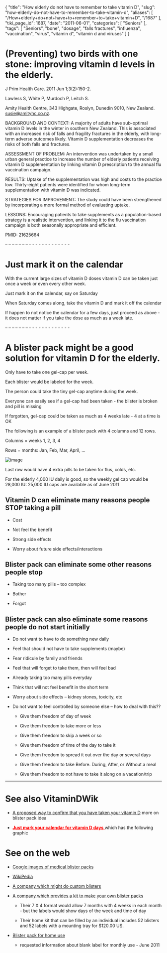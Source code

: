 {
    "title": "How elderly do not have to remember to take vitamin D",
    "slug": "how-elderly-do-not-have-to-remember-to-take-vitamin-d",
    "aliases": [
        "/How+elderly+do+not+have+to+remember+to+take+vitamin+D",
        "/1687"
    ],
    "tiki_page_id": 1687,
    "date": "2011-06-01",
    "categories": [
        "Seniors"
    ],
    "tags": [
        "Seniors",
        "bone",
        "dosage",
        "falls fractures",
        "influenza",
        "vaccination",
        "virus",
        "vitamin d",
        "vitamin d and viruses"
    ]
}


# (Preventing) two birds with one stone: improving vitamin d levels in the elderly.

J Prim Health Care. 2011 Jun 1;3(2):150-2.

Lawless S, White P, Murdoch P, Leitch S.

Amity Health Centre, 343 Highgate, Roslyn, Dunedin 9010, New Zealand. susie@amityhc.co.nz.

BACKGROUND AND CONTEXT: A majority of adults have sub-optimal vitamin D levels in the winter in southern New Zealand. This is associated with an increased risk of falls and fragility fractures in the elderly, with long-term adverse outcomes likely. Vitamin D supplementation decreases the risks of both falls and fractures. 

ASSESSMENT OF PROBLEM: An intervention was undertaken by a small urban general practice to increase the number of elderly patients receiving vitamin D supplementation by linking vitamin D prescription to the annual flu vaccination campaign. 

RESULTS: Uptake of the supplementation was high and costs to the practice low. Thirty-eight patients were identified for whom long-term supplementation with vitamin D was indicated. 

STRATEGIES FOR IMPROVEMENT: The study could have been strengthened by incorporating a more formal method of evaluating uptake. 

LESSONS: Encouraging patients to take supplements as a population-based strategy is a realistic intervention, and linking it to the flu vaccination campaign is both seasonally appropriate and efficient.

PMID:     21625664

– – – – – – – - - - - - - - - - - - - - 

# Just mark it on the calendar

With the current large sizes of vitamin D doses vitamin D can be taken just once a week or even every other week.

Just mark it on the calendar, say on Saturday

When Saturday comes along, take the vitamin D and mark it off the calendar

If happen to not notice the calendar for a few days, just proceed as above - it does not matter if you take the dose as much as a week late.

– – – – – – – - - - - - - - - - - - - - 

# A blister pack might be a good solution for vitamin D for the elderly.

Only have to take one gel-cap per week. 

Each blister would be labeled for the week. 

The person could take the tiny gel-cap anytime during the week.

Everyone can easily see if a gel-cap had been taken - the blister is broken and pill is missing

If forgotten, gel-cap could be taken as much as 4 weeks late - 4 at a time is OK

The following is an example of a blister pack with 4 columns and 12 rows.

Columns = weeks 1, 2, 3, 4

Rows = months: Jan, Feb, Mar, April, …

<img src="https://d1bk1kqxc0sym.cloudfront.net/attachments/gif/vitamin-d-weekly-blister-pack.gif" alt="image">

Last row would have 4 extra pills to be taken for flus, colds, etc.

For the elderly 4,000 IU daily is good, so the weekly gel cap would be 28,000 IU: 25,000 IU caps are available as of June 2011

## Vitamin D can eliminate many reasons people STOP taking a pill

* Cost

* Not feel the benefit

* Strong side effects

* Worry about future side effects/interactions

## Blister pack can eliminate some other reasons people stop

* Taking too many pills – too complex

* Bother

* Forgot

## Blister pack can also eliminate some reasons people do not start initially

* Do not want to have to do something new daily

* Feel that should not have to take supplements (maybe)

* Fear ridicule by family and friends

* Feel that will forget to take them, then will feel bad

* Already taking too many pills everyday

* Think that will not feel benefit in the short term

* Worry about side effects – kidney stones, toxicity, etc

* Do not want to feel controlled by someone else – how to deal with this??

   * Give them freedom of day of week

   * Give them freedom to take more or less

   * Give them freedom to skip a week or so

   * Give them freedom of time of the day to take it

   * Give them freedom to spread it out over the day or several days

   * Give them freedom to take Before. During, After, or Without a meal

   * Give them freedom to not have to take it along on a vacation/trip

- - - - - - - - - - - 

# See also VitaminDWik

* [A proposed way to confirm that you have taken your vitamin D](/posts/a-proposed-way-to-confirm-that-you-have-taken-your-vitamin-d) more on blister pack idea

* <a href="/posts/span-stylecolorf00just-mark-your-calendar-for-vitamin-d-daysspan" style="color: red; text-decoration: underline;" title="This link has an unknown page_id: 3166"> **<span style="color:#F00;">Just mark your calendar for vitamin D days</span>** </a> which has the following graphic

# See on the web

* [Google images of medical blister packs](http://www.google.com/search?q=blister+pack+for+medication&hl=en&biw=1236&bih=519&prmd=ivns&tbm=isch&tbo=u&source=univ&sa=X&ei=Dxb-TaLZJcTmiAL_t9iMBQ&sqi=2&ved=0CFkQsAQ)

* [WikiPedia](http://en.wikipedia.org/wiki/Blister_pack)

* [A company which might do custom blisters](http://www.hazledrugs.com/medication_monitor.shtml)

* [A company which provides a kit to make your own blister packs](http://www.dispill-usa.com/index.html) 

   * Their 7 X 4 format would allow 7 months with 4 weeks in each month - but the labels would show days of the week and time of day

   * Their home kit that can be filled by an individual includes 52 blisters and 52 labels with a mounting tray for $120.00 US.

* [Blister pack for home use](http://www.pillthing.com/products/weekly-or-monthly-blister-pack-kits-item-550)

   * requested information about blank label for monthly use - June 2011